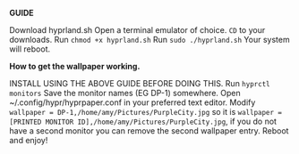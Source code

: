 **GUIDE**

Download hyprland.sh
Open a terminal emulator of choice.
`CD` to your downloads.
Run `chmod +x hyprland.sh`
Run `sudo ./hyprland.sh`
Your system will reboot.

**How to get the wallpaper working.**

INSTALL USING THE ABOVE GUIDE BEFORE DOING THIS.
Run `hyprctl monitors`
Save the monitor names (EG DP-1) somewhere.
Open ~/.config/hypr/hyprpaper.conf in your preferred text editor.
Modify `wallpaper = DP-1,/home/amy/Pictures/PurpleCity.jpg` so it is `wallpaper = [PRINTED MONITOR ID],/home/amy/Pictures/PurpleCity.jpg`, if you do not have a second monitor you can remove the second wallpaper entry.
Reboot and enjoy!
